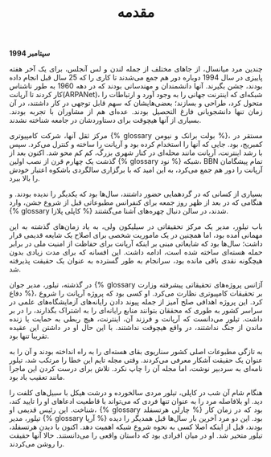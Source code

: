 ﻿---
layout: page
title: مقدمه
weight: 0
---
<style>
  p {
    text-align: justify;
  }
</style>
**سپتامبر 1994**


چندین مرد میانسال، از جاهای مختلف از جمله لندن و لس آنجلس، برای یک آخر هفته پاییزی در سال 1994 دوباره دور هم جمع می‌شدند تا کاری را که 25 سال قبل انجام داده بودند، جشن بگیرند. آنها دانشمندان و مهندسانی بودند که در دهه 1960 به طور ناشناس کار کردند تا آرپانت(ARPANet)، شبکه‌ای که اینترنت جهانی را به وجود آورد و ارتباطات را متحول کرد، طراحی و بسازند؛ بعضی‌هایشان که سهم قابل توجهی در کار داشتند، در آن زمان تنها دانشجویانی فارغ التحصیل بودند. عده‌ای هم از مشاوران با تجربه بودند. بسیاری از آنها هیچوقت برای دستاوردشان در جامعه شناخته نشدند.

مرکز ثقل آنها، شرکت کامپیوتری {% glossary بولت برانک و نیومن %}، مستقر در کمبریج، بود. جایی که آنها را استخدام کرده بود و آرپانت را ساخته و کنترل می‌کرد. سپس با رشد اینترنت، آرپانت مانند محله‌ای در کنار شهری بزرگ، کم کم محو شد. اکنون بعد از گذشت یک چهارم قرن از نصب اولین {% glossary نود %} شبکه، BBN تمام پیشگامان آرپانت را دور هم جمع می‌کرد، به این امید که با برگزاری سالگرد‌ی باشکوه اعتبار خودش را بالا ببرد.

بسیاری از کسانی که در گردهمایی حضور داشتند، سال‌ها بود که یکدیگر را ندیده بودند. و هنگامی که در بعد از ظهر روز جمعه برای کنفرانس مطبوعاتی قبل از شروع جشن، وارد {% glossary کاپلی پلازا %} شدند، در سالن دنبال چهره‌های آشنا می‌گشتند.

باب تیلور، مدیر یک مرکز تحقیقاتی در سیلیکون ولی، به یاد زمان‌های گذشته به این مهمانی آمده بود، اما همچنین در یک ماموریت شخصی برای اصلاح یک شایعه قدیمی قرار داشت؛ سال‌ها بود که شایعاتی مبنی بر اینکه آرپانت برای حفاظت از امنیت ملی در برابر حمله هسته‌ای ساخته شده است، ادامه داشت. این افسانه که برای مدت زیادی بدون هیچگونه نقدی باقی مانده بود، سرانجام به طور گسترده به عنوان یک حقیقت پذیرفته شد.

در گذشته، تیلور، مدیر جوان {% glossary آژانس پروژه‌های تحقیقاتی پیشرفته وزارت دفاع %}، بر تحقیقات کامپیوتری نظارت می‌کرد. او کسی بود که پروژه آرپانت را شروع کرد. این پروژه اهدافی صلح آمیز از جمله پیوند دادن رایانه‌های آزمایشگاه‌های علمی در سراسر کشور به طوری که محققان بتوانند منابع رایانه‌ای را به اشتراک بگذارند، را در بر داشت. تیلور می‌دانست که آرپانت و فرزند آن، اینترنت، هیچ ربطی به حمایت یا زنده ماندن از جنگ نداشتند، در واقع هیچوقت نداشتند. با این حال او در داشتن این عقیده تقریبا تنها بود.

به تازگی مطبوعات اصلی کشور سناریوی بقای هسته‌ای را به راه انداخته بودند و آن را به عنوان یک حقیقت آشکار معرفی می‌کردند. وقتی مجله تایم این خطا را مرتکب شد، تیلور نامه‌ای به سردبیر نوشت، اما مجله آن را چاپ نکرد. تلاش برای درست کردن این ماجرا مانند تعقیب باد بود.

هنگام شام آن شب در کاپلی، تیلور مردی سالخورده و درشت هیکل با سبیل‌های کلفت را دید. او بلافاصله مرد را به عنوان تنها فردی که می‌تواند با قاطعیت ادعاهای او را تایید کند، شناخت. این رئیس قدیمی او، {% glossary چارلی هرتسفلد %} بود که در زمان کار تیلور، مدیر {% glossary آرپا %} بود. این دو مرد آخرین بار سال‌ها قبل همدیگر را دیده بودند، قبل از اینکه اصلا کسی به نحوه شروع شبکه اهمیت دهد. اکنون با دیدن هرتسفلد، تیلور متحیر شد. او در میان افرادی بود که داستان واقعی را می‌دانستند. حالا آنها حقیقت را روشن می‌کردند.

